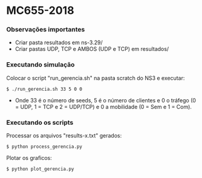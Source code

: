# MC655-2018

### Observações importantes ###

* Criar pasta resultados em ns-3.29/
* Criar pastas UDP, TCP e AMBOS (UDP e TCP) em resultados/

### Executando simulação ###

Colocar o script "run_gerencia.sh" na pasta scratch do NS3 e executar:

	$ ./run_gerencia.sh 33 5 0 0

* Onde 33 é o número de seeds, 5 é o número de clientes e 0 o tráfego (0 = UDP, 1 = TCP e 2 = UDP/TCP) e 0 a mobilidade (0 = Sem e 1 = Com).

### Executando os scripts ###

Processar os arquivos "results-x.txt" gerados:

	$ python process_gerencia.py

Plotar os graficos:

	$ python plot_gerencia.py
